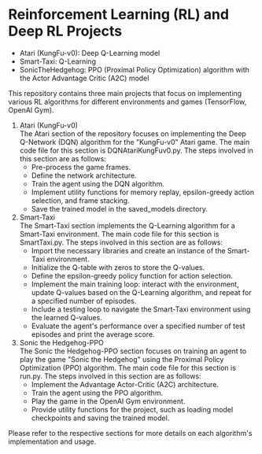 # Reinforcement Learning (RL) and Deep RL Projects <br>
* Atari (KungFu-v0): Deep Q-Learning model
* Smart-Taxi: Q-Learning
* SonicTheHedgehog: PPO (Proximal Policy Optimization) algorithm with the Actor Advantage Critic (A2C) model

This repository contains three main projects that focus on implementing various RL algorithms for different environments and games (TensorFlow, OpenAI Gym).
1. Atari (KungFu-v0) <br>
  The Atari section of the repository focuses on implementing the Deep Q-Network (DQN) algorithm for the "KungFu-v0" Atari game. The main code file for this section is DQNAtariKungFuv0.py. The steps involved in this section are as follows:
    * Pre-process the game frames.
    * Define the network architecture.
    * Train the agent using the DQN algorithm.
    * Implement utility functions for memory replay, epsilon-greedy action selection, and frame stacking.
    * Save the trained model in the saved_models directory.
2. Smart-Taxi <br>
  The Smart-Taxi section implements the Q-Learning algorithm for a Smart-Taxi environment. The main code file for this section is SmartTaxi.py. The steps involved in this section are as follows:
    * Import the necessary libraries and create an instance of the Smart-Taxi environment.
    * Initialize the Q-table with zeros to store the Q-values.
    * Define the epsilon-greedy policy function for action selection.
    * Implement the main training loop: interact with the environment, update Q-values based on the Q-Learning algorithm, and repeat for a specified number of episodes.
    * Include a testing loop to navigate the Smart-Taxi environment using the learned Q-values.
    * Evaluate the agent's performance over a specified number of test episodes and print the average score.
3. Sonic the Hedgehog-PPO <br>
  The Sonic the Hedgehog-PPO section focuses on training an agent to play the game "Sonic the Hedgehog" using the Proximal Policy Optimization (PPO) algorithm. The main code file for this section is run.py. The steps involved in this section are as follows:
    * Implement the Advantage Actor-Critic (A2C) architecture.
    * Train the agent using the PPO algorithm.
    * Play the game in the OpenAI Gym environment.
    * Provide utility functions for the project, such as loading model checkpoints and saving the trained model.

Please refer to the respective sections for more details on each algorithm's implementation and usage.
